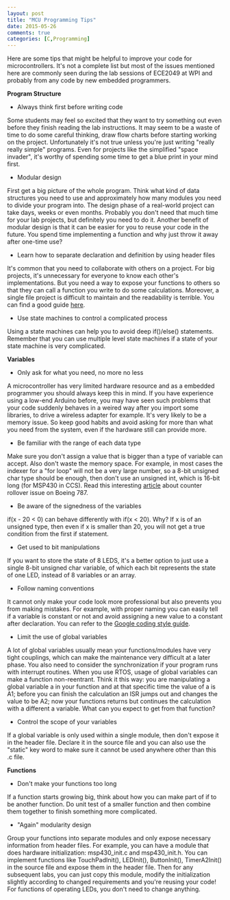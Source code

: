 ```yaml
---
layout: post
title: "MCU Programming Tips"
date: 2015-05-26
comments: true
categories: [C,Programming]
---
```


Here are some tips that might be helpful to improve your code for microcontrollers. It's not a complete list but most of the issues mentioned here are commonly seen during the lab sessions of ECE2049 at WPI and probably from any code by new embedded programmers.

**Program Structure**

* Always think first before writing code

Some students may feel so excited that they want to try something out even before they finish reading the lab instructions. It may seem to be a waste of time to do some careful thinking, draw flow charts before starting working on the project. Unfortunately it's not true unless you're just writing "really really simple" programs. Even for projects like the simplified "space invader", it's worthy of spending some time to get a blue print in your mind first.

* Modular design

First get a big picture of the whole program. Think what kind of data structures you need to use and approximately how many modules you need to divide your program into. The design phase of a real-world project can take days, weeks or even months. Probably you don't need that much time for your lab projects, but definitely you need to do it. Another benefit of modular design is that it can be easier for you to reuse your code in the future. You spend time implementing a function and why just throw it away after one-time use?

* Learn how to separate declaration and definition by using header files

It's common that you need to collaborate with others on a project. For big projects, it's unnecessary for everyone to know each other's implementations. But you need a way to expose your functions to others so that they can call a function you write to do some calculations. Moreover, a single file project is difficult to maintain and the readability is terrible. You can find a good guide [here](http://www.umich.edu/~eecs381/handouts/CHeaderFileGuidelines.pdf).

* Use state machines to control a complicated process

Using a state machines can help you to avoid deep if()/else() statements. Remember that you can use multiple level state machines if a state of your state machine is very complicated.


**Variables**

* Only ask for what you need, no more no less

A microcontroller has very limited hardware resource and as a embedded programmer you should always keep this in mind. If you have experience using a low-end Arduino before, you may have seen such problems that your code suddenly behaves in a weired way after you import some libraries, to drive a wireless adapter for example. It's very likely to be a memory issue. So keep good habits and avoid asking for more than what you need from the system, even if the hardware still can provide more.

* Be familiar with the range of each data type

Make sure you don't assign a value that is bigger than a type of variable can accept. Also don't waste the memory space. For example, in most cases the indexer for a "for loop" will not be a very large number, so a 8-bit unsigned char type should be enough, then don't use an unsigned int, which is 16-bit long (for MSP430 in CCS). Read this interesting [article](http://betterembsw.blogspot.com/2015/05/counter-rollover-bites-boeing-787.html) about counter rollover issue on Boeing 787.

* Be aware of the signedness of the variables

if(x - 20 < 0) can behave differently with if(x < 20). Why? If x is of an unsigned type, then even if x is smaller than 20, you will not get a true condition from the first if statement.

* Get used to bit manipulations

If you want to store the state of 8 LEDS, it's a better option to just use a single 8-bit unsigned char variable, of which each bit represents the state of one LED, instead of 8 variables or an array.

* Follow naming conventions

It cannot only make your code look more professional but also prevents you from making mistakes. For example, with proper naming you can easily tell if a variable is constant or not and avoid assigning a new value to a constant after declaration. You can refer to the [Google coding style guide](https://google-styleguide.googlecode.com/svn/trunk/cppguide.html).

* Limit the use of global variables

A lot of global variables usually mean your functions/modules have very tight couplings, which can make the maintenance very difficult at a later phase. You also need to consider the synchronization if your program runs with interrupt routines. When you use RTOS, usage of global variables can make a function non-reentrant. Think it this way: you are manipulating a global variable a in your function and at that specific time the value of a is A1; before you can finish the calculation an ISR jumps out and changes the value to be A2; now your functions returns but continues the calculation with a different a variable. What can you expect to get from that function?

* Control the scope of your variables

If a global variable is only used within a single module, then don't expose it in the header file. Declare it in the source file and you can also use the "static" key word to make sure it cannot be used anywhere other than this .c file.

**Functions**

* Don't make your functions too long

If a function starts growing big, think about how you can make part of if to be another function. Do unit test of a smaller function and then combine them together to finish something more complicated.

* "Again" modularity design

Group your functions into separate modules and only expose necessary information from header files. For example, you can have a module that does hardware initialization: msp430_init.c and msp430_init.h. You can implement functions like TouchPadInit(), LEDInit(), ButtonInit(), TimerA2Init() in the source file and expose them in the header file. Then for any subsequent labs, you can just copy this module, modify the initialization slightly according to changed requirements and you're reusing your code! For functions of operating LEDs, you don't need to change anything.
